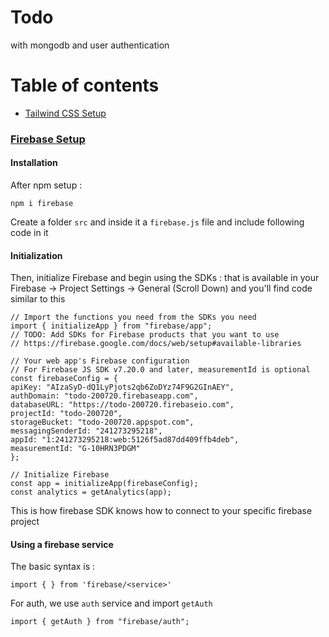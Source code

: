 # Todo

with mongodb and user authentication

# Table of contents

- [Tailwind CSS Setup](#tailwind-css-setuphttpswwwyoutubecomwatchvztjxyiq0nquab_channeljamesqquick)

### [Firebase Setup](https://www.youtube.com/watch?v=rQvOAnNvcNQ&ab_channel=Firebase)


#### Installation

After npm setup :

    npm i firebase

Create a folder `src` and inside it a `firebase.js` file and include following code in it

#### Initialization

Then, initialize Firebase and begin using the SDKs : that is available in your Firebase -> Project Settings -> General (Scroll Down) and you'll find code similar to this

    // Import the functions you need from the SDKs you need
    import { initializeApp } from "firebase/app";
    // TODO: Add SDKs for Firebase products that you want to use
    // https://firebase.google.com/docs/web/setup#available-libraries

    // Your web app's Firebase configuration
    // For Firebase JS SDK v7.20.0 and later, measurementId is optional
    const firebaseConfig = {
    apiKey: "AIzaSyD-dQ1LyPjots2qb6ZoDYz74F9G2GInAEY",
    authDomain: "todo-200720.firebaseapp.com",
    databaseURL: "https://todo-200720.firebaseio.com",
    projectId: "todo-200720",
    storageBucket: "todo-200720.appspot.com",
    messagingSenderId: "241273295218",
    appId: "1:241273295218:web:5126f5ad87dd409ffb4deb",
    measurementId: "G-10HRN3PDGM"
    };

    // Initialize Firebase
    const app = initializeApp(firebaseConfig);
    const analytics = getAnalytics(app);


This is how firebase SDK knows how to connect to your specific firebase project


#### Using a firebase service

The basic syntax is :

    import { } from 'firebase/<service>'

For auth, we use `auth` service and import `getAuth`

    import { getAuth } from "firebase/auth";

    

